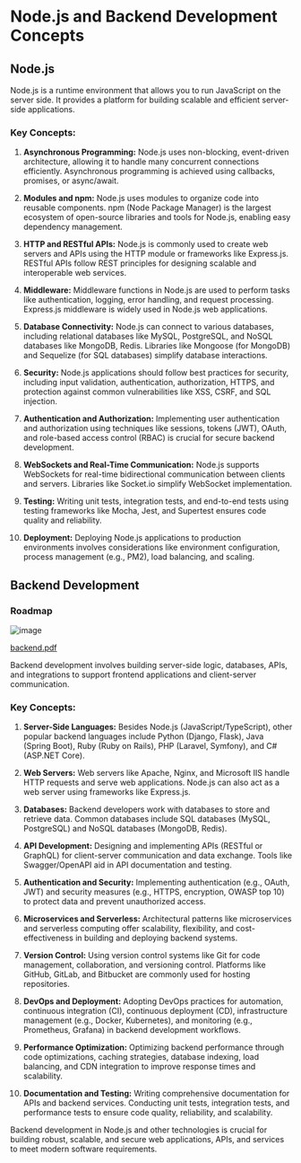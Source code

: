 # Node.js and Backend Development Concepts

## Node.js

Node.js is a runtime environment that allows you to run JavaScript on the server side. It provides a platform for building scalable and efficient server-side applications.

### Key Concepts:

1. **Asynchronous Programming:** Node.js uses non-blocking, event-driven architecture, allowing it to handle many concurrent connections efficiently. Asynchronous programming is achieved using callbacks, promises, or async/await.

2. **Modules and npm:** Node.js uses modules to organize code into reusable components. npm (Node Package Manager) is the largest ecosystem of open-source libraries and tools for Node.js, enabling easy dependency management.

3. **HTTP and RESTful APIs:** Node.js is commonly used to create web servers and APIs using the HTTP module or frameworks like Express.js. RESTful APIs follow REST principles for designing scalable and interoperable web services.

4. **Middleware:** Middleware functions in Node.js are used to perform tasks like authentication, logging, error handling, and request processing. Express.js middleware is widely used in Node.js web applications.

5. **Database Connectivity:** Node.js can connect to various databases, including relational databases like MySQL, PostgreSQL, and NoSQL databases like MongoDB, Redis. Libraries like Mongoose (for MongoDB) and Sequelize (for SQL databases) simplify database interactions.

6. **Security:** Node.js applications should follow best practices for security, including input validation, authentication, authorization, HTTPS, and protection against common vulnerabilities like XSS, CSRF, and SQL injection.

7. **Authentication and Authorization:** Implementing user authentication and authorization using techniques like sessions, tokens (JWT), OAuth, and role-based access control (RBAC) is crucial for secure backend development.

8. **WebSockets and Real-Time Communication:** Node.js supports WebSockets for real-time bidirectional communication between clients and servers. Libraries like Socket.io simplify WebSocket implementation.

9. **Testing:** Writing unit tests, integration tests, and end-to-end tests using testing frameworks like Mocha, Jest, and Supertest ensures code quality and reliability.

10. **Deployment:** Deploying Node.js applications to production environments involves considerations like environment configuration, process management (e.g., PM2), load balancing, and scaling.

## Backend Development

### Roadmap

![image](https://github.com/princekumarg/Node_Basic/assets/86905668/c560a7e1-3c4d-4e7d-8e16-8280afe4d4c3)



[backend.pdf](https://github.com/princekumarg/Node_Basic/files/15047550/backend.pdf)


Backend development involves building server-side logic, databases, APIs, and integrations to support frontend applications and client-server communication.

### Key Concepts:

1. **Server-Side Languages:** Besides Node.js (JavaScript/TypeScript), other popular backend languages include Python (Django, Flask), Java (Spring Boot), Ruby (Ruby on Rails), PHP (Laravel, Symfony), and C# (ASP.NET Core).

2. **Web Servers:** Web servers like Apache, Nginx, and Microsoft IIS handle HTTP requests and serve web applications. Node.js can also act as a web server using frameworks like Express.js.

3. **Databases:** Backend developers work with databases to store and retrieve data. Common databases include SQL databases (MySQL, PostgreSQL) and NoSQL databases (MongoDB, Redis).

4. **API Development:** Designing and implementing APIs (RESTful or GraphQL) for client-server communication and data exchange. Tools like Swagger/OpenAPI aid in API documentation and testing.

5. **Authentication and Security:** Implementing authentication (e.g., OAuth, JWT) and security measures (e.g., HTTPS, encryption, OWASP top 10) to protect data and prevent unauthorized access.

6. **Microservices and Serverless:** Architectural patterns like microservices and serverless computing offer scalability, flexibility, and cost-effectiveness in building and deploying backend systems.

7. **Version Control:** Using version control systems like Git for code management, collaboration, and versioning control. Platforms like GitHub, GitLab, and Bitbucket are commonly used for hosting repositories.

8. **DevOps and Deployment:** Adopting DevOps practices for automation, continuous integration (CI), continuous deployment (CD), infrastructure management (e.g., Docker, Kubernetes), and monitoring (e.g., Prometheus, Grafana) in backend development workflows.

9. **Performance Optimization:** Optimizing backend performance through code optimizations, caching strategies, database indexing, load balancing, and CDN integration to improve response times and scalability.

10. **Documentation and Testing:** Writing comprehensive documentation for APIs and backend services. Conducting unit tests, integration tests, and performance tests to ensure code quality, reliability, and scalability.

Backend development in Node.js and other technologies is crucial for building robust, scalable, and secure web applications, APIs, and services to meet modern software requirements.
